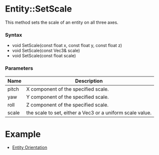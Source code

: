 # Entity::SetScale
This method sets the scale of an entity on all three axes.

### Syntax
* void SetScale(const float x, const float y, const float z)
* void SetScale(const Vec3& scale)
* void SetScale(const float scale)

### Parameters
| Name | Description |
| ------ | ------ |
| pitch | X component of the specified scale. |
| yaw | Y component of the specified scale. |
| roll | Z component of the specified scale. |
| scale | the scale to set, either a Vec3 or a uniform scale value. |

# Example
* [Entity Orientation](EntityOrientation.cpp)
